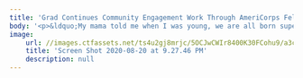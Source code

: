 ```yaml
---
title: 'Grad Continues Community Engagement Work Through AmeriCorps Fellowship'
body: '<p>&ldquo;My mama told me when I was young, we are all born superstars.&rdquo;</p><p>Those words are more than just lyrics to Lady Gaga&rsquo;s hit song about self-acceptance, Born This Way. They serve as the soundtrack to Makaila Cerrone&rsquo;s life.</p><p>Cerrone, who overcame hardships early in life that served as her personal rocket fuel to help others succeed, chose the song as her anthem. Through a Northeastern Massachusetts Promise Fellowship that starts in August, she will be working with Black and Hispanic youth at the Boston-based nonprofit MissionSafe, preparing them for high school and college.</p><p>Full story: <a href="https://news.northeastern.edu/2020/07/28/how-a-gaga-hit-came-to-be-the-soundtrack-for-her-passion/" title=""><u>Education (and Lady Gaga) helped her pave her path forward. Now she wants to give others the same opportunity.</u></a></p>'
image:
    url: //images.ctfassets.net/ts4u2gj8mrjc/5OCJwCWIr8400K30FCohu9/a3c6556ba648bdada6d78c53c69f202c/Screen_Shot_2020-08-20_at_9.27.46_PM.png
    title: 'Screen Shot 2020-08-20 at 9.27.46 PM'
    description: null
---
```

